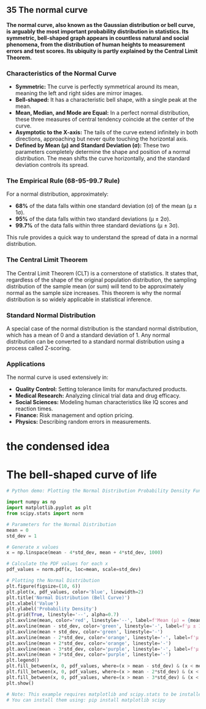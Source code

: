 ## 35 The normal curve

**The normal curve, also known as the Gaussian distribution or bell curve, is arguably the most important probability distribution in statistics. Its symmetric, bell-shaped graph appears in countless natural and social phenomena, from the distribution of human heights to measurement errors and test scores. Its ubiquity is partly explained by the Central Limit Theorem.**

### Characteristics of the Normal Curve

*   **Symmetric:** The curve is perfectly symmetrical around its mean, meaning the left and right sides are mirror images.
*   **Bell-shaped:** It has a characteristic bell shape, with a single peak at the mean.
*   **Mean, Median, and Mode are Equal:** In a perfect normal distribution, these three measures of central tendency coincide at the center of the curve.
*   **Asymptotic to the X-axis:** The tails of the curve extend infinitely in both directions, approaching but never quite touching the horizontal axis.
*   **Defined by Mean (μ) and Standard Deviation (σ):** These two parameters completely determine the shape and position of a normal distribution. The mean shifts the curve horizontally, and the standard deviation controls its spread.

### The Empirical Rule (68-95-99.7 Rule)

For a normal distribution, approximately:
*   **68%** of the data falls within one standard deviation (σ) of the mean (μ ± 1σ).
*   **95%** of the data falls within two standard deviations (μ ± 2σ).
*   **99.7%** of the data falls within three standard deviations (μ ± 3σ).

This rule provides a quick way to understand the spread of data in a normal distribution.

### The Central Limit Theorem

The Central Limit Theorem (CLT) is a cornerstone of statistics. It states that, regardless of the shape of the original population distribution, the sampling distribution of the sample mean (or sum) will tend to be approximately normal as the sample size increases. This theorem is why the normal distribution is so widely applicable in statistical inference.

### Standard Normal Distribution

A special case of the normal distribution is the standard normal distribution, which has a mean of 0 and a standard deviation of 1. Any normal distribution can be converted to a standard normal distribution using a process called Z-scoring.

### Applications

The normal curve is used extensively in:

*   **Quality Control:** Setting tolerance limits for manufactured products.
*   **Medical Research:** Analyzing clinical trial data and drug efficacy.
*   **Social Sciences:** Modeling human characteristics like IQ scores and reaction times.
*   **Finance:** Risk management and option pricing.
*   **Physics:** Describing random errors in measurements.

# the condensed idea

# The bell-shaped curve of life

```python
# Python demo: Plotting the Normal Distribution Probability Density Function (PDF)

import numpy as np
import matplotlib.pyplot as plt
from scipy.stats import norm

# Parameters for the Normal Distribution
mean = 0
std_dev = 1

# Generate x values
x = np.linspace(mean - 4*std_dev, mean + 4*std_dev, 1000)

# Calculate the PDF values for each x
pdf_values = norm.pdf(x, loc=mean, scale=std_dev)

# Plotting the Normal Distribution
plt.figure(figsize=(10, 6))
plt.plot(x, pdf_values, color='blue', linewidth=2)
plt.title('Normal Distribution (Bell Curve)')
plt.xlabel('Value')
plt.ylabel('Probability Density')
plt.grid(True, linestyle='--', alpha=0.7)
plt.axvline(mean, color='red', linestyle='--', label=f'Mean (μ) = {mean}')
plt.axvline(mean - std_dev, color='green', linestyle='-', label=f'μ ± 1σ')
plt.axvline(mean + std_dev, color='green', linestyle='-')
plt.axvline(mean - 2*std_dev, color='orange', linestyle='-', label=f'μ ± 2σ')
plt.axvline(mean + 2*std_dev, color='orange', linestyle='-')
plt.axvline(mean - 3*std_dev, color='purple', linestyle='-', label=f'μ ± 3σ')
plt.axvline(mean + 3*std_dev, color='purple', linestyle='-')
plt.legend()
plt.fill_between(x, 0, pdf_values, where=(x > mean - std_dev) & (x < mean + std_dev), color='lightgreen', alpha=0.5, label='68% within 1σ')
plt.fill_between(x, 0, pdf_values, where=(x > mean - 2*std_dev) & (x < mean + 2*std_dev), color='yellow', alpha=0.3, label='95% within 2σ')
plt.fill_between(x, 0, pdf_values, where=(x > mean - 3*std_dev) & (x < mean + 3*std_dev), color='pink', alpha=0.2, label='99.7% within 3σ')
plt.show()

# Note: This example requires matplotlib and scipy.stats to be installed.
# You can install them using: pip install matplotlib scipy
```
